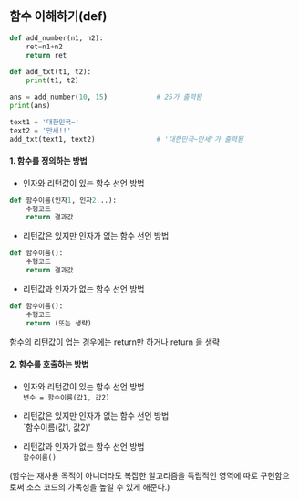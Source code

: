 ## 함수 이해하기(def)

```python
def add_number(n1, n2):
    ret=n1+n2
    return ret
    
def add_txt(t1, t2):
    print(t1, t2)

ans = add_number(10, 15)            # 25가 출력됨
print(ans)

text1 = '대한민국~'
text2 = '만세!!'                    
add_txt(text1, text2)               # '대한민국~만세'가 출력됨
```

#### 1. 함수를 정의하는 방법<br>
- 인자와 리턴값이 있는 함수 선언 방법<br>
```python
def 함수이름(인자1, 인자2...):
    수행코드
    return 결과값
```
- 리턴값은 있지만 인자가 없는 함수 선언 방법<br>
```python
def 함수이름():
    수행코드
    return 결과값
```
- 리턴값과 인자가 없는 함수 선언 방법<br>
```python
def 함수이름():
    수행코드
    return (또는 생략)
```
함수의 리턴값이 업는 경우에는 return만 하거나 return 을 생략

#### 2. 함수를 호출하는 방법<br>
- 인자와 리턴값이 있는 함수 선언 방법<br>
`변수 = 함수이름(값1, 값2)`

- 리턴값은 있지만 인자가 없는 함수 선언 방법<br>
`함수이름(값1, 값2)'
- 리턴값과 인자가 없는 함수 선언 방법<br>
`함수이름()`

(함수는 재사용 목적이 아니더라도 복잡한 알고리즘을 독립적인 영역에 따로 구현함으로써 소스 코드의 가독성을 높일 수 있게 해준다.)